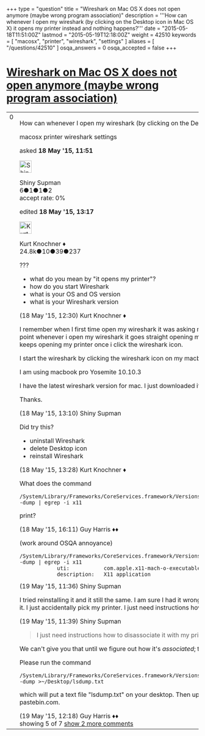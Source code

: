 +++
type = "question"
title = "Wireshark on Mac OS X does not open anymore (maybe wrong program association)"
description = '''How can whenever I open my wireshark (by clicking on the Desktop icon in Mac OS X) it opens my printer instead and nothing happens?'''
date = "2015-05-18T11:51:00Z"
lastmod = "2015-05-19T12:18:00Z"
weight = 42510
keywords = [ "macosx", "printer", "wireshark", "settings" ]
aliases = [ "/questions/42510" ]
osqa_answers = 0
osqa_accepted = false
+++

<div class="headNormal">

# [Wireshark on Mac OS X does not open anymore (maybe wrong program association)](/questions/42510/wireshark-on-mac-os-x-does-not-open-anymore-maybe-wrong-program-association)

</div>

<div id="main-body">

<div id="askform">

<table id="question-table" style="width:100%;"><colgroup><col style="width: 50%" /><col style="width: 50%" /></colgroup><tbody><tr class="odd"><td style="width: 30px; vertical-align: top"><div class="vote-buttons"><span id="post-42510-upvote" class="ajax-command post-vote up" rel="nofollow" title="I like this post (click again to cancel)"> </span><div id="post-42510-score" class="post-score" title="current number of votes">0</div><span id="post-42510-downvote" class="ajax-command post-vote down" rel="nofollow" title="I dont like this post (click again to cancel)"> </span> <span id="favorite-mark" class="ajax-command favorite-mark" rel="nofollow" title="mark/unmark this question as favorite (click again to cancel)"> </span><div id="favorite-count" class="favorite-count"></div></div></td><td><div id="item-right"><div class="question-body"><p>How can whenever I open my wireshark (by clicking on the Desktop icon in Mac OS X) it opens my printer instead and nothing happens?</p></div><div id="question-tags" class="tags-container tags"><span class="post-tag tag-link-macosx" rel="tag" title="see questions tagged &#39;macosx&#39;">macosx</span> <span class="post-tag tag-link-printer" rel="tag" title="see questions tagged &#39;printer&#39;">printer</span> <span class="post-tag tag-link-wireshark" rel="tag" title="see questions tagged &#39;wireshark&#39;">wireshark</span> <span class="post-tag tag-link-settings" rel="tag" title="see questions tagged &#39;settings&#39;">settings</span></div><div id="question-controls" class="post-controls"></div><div class="post-update-info-container"><div class="post-update-info post-update-info-user"><p>asked <strong>18 May '15, 11:51</strong></p><img src="https://secure.gravatar.com/avatar/13d6b99efaaeb850c100f689a924ce05?s=32&amp;d=identicon&amp;r=g" class="gravatar" width="32" height="32" alt="Shiny%20Supman&#39;s gravatar image" /><p><span>Shiny Supman</span><br />
<span class="score" title="6 reputation points">6</span><span title="1 badges"><span class="badge1">●</span><span class="badgecount">1</span></span><span title="1 badges"><span class="silver">●</span><span class="badgecount">1</span></span><span title="2 badges"><span class="bronze">●</span><span class="badgecount">2</span></span><br />
<span class="accept_rate" title="Rate of the user&#39;s accepted answers">accept rate:</span> <span title="Shiny Supman has no accepted answers">0%</span></p></div><div class="post-update-info post-update-info-edited"><p><span> edited <strong>18 May '15, 13:17</strong> </span></p><img src="https://secure.gravatar.com/avatar/23b7bf5b13bc2c98b2e8aa9869ca5d75?s=32&amp;d=identicon&amp;r=g" class="gravatar" width="32" height="32" alt="Kurt%20Knochner&#39;s gravatar image" /><p><span>Kurt Knochner ♦</span><br />
<span class="score" title="24767 reputation points"><span>24.8k</span></span><span title="10 badges"><span class="badge1">●</span><span class="badgecount">10</span></span><span title="39 badges"><span class="silver">●</span><span class="badgecount">39</span></span><span title="237 badges"><span class="bronze">●</span><span class="badgecount">237</span></span></p></div></div><div id="comments-container-42510" class="comments-container"><span id="42511"></span><div id="comment-42511" class="comment"><div id="post-42511-score" class="comment-score"></div><div class="comment-text"><p>???</p><ul><li>what do you mean by "it opens my printer"?</li><li>how do you start Wireshark</li><li>what is your OS and OS version</li><li>what is your Wireshark version</li></ul></div><div id="comment-42511-info" class="comment-info"><span class="comment-age">(18 May '15, 12:30)</span> <span class="comment-user userinfo">Kurt Knochner ♦</span></div></div><span id="42514"></span><div id="comment-42514" class="comment"><div id="post-42514-score" class="comment-score"></div><div class="comment-text"><p>I remember when I first time open my wireshark it was asking me to open something. Then I accidentally click on my printer, so from that point whenever i open my wireshark it goes straight opening my printer. I don't know how to get to my wireshark settings because it keeps opening my printer once i click the wireshark icon.</p><p>I start the wireshark by clicking the wireshark icon on my macbook desktop screen.</p><p>I am using macbook pro Yosemite 10.10.3</p><p>I have the latest wireshark version for mac. I just downloaded it 2 days ago at wireshark.org</p><p>Thanks.</p></div><div id="comment-42514-info" class="comment-info"><span class="comment-age">(18 May '15, 13:10)</span> <span class="comment-user userinfo">Shiny Supman</span></div></div><span id="42515"></span><div id="comment-42515" class="comment"><div id="post-42515-score" class="comment-score"></div><div class="comment-text"><p>Did try this?</p><ul><li>uninstall Wireshark</li><li>delete Desktop icon</li><li>reinstall Wireshark</li></ul></div><div id="comment-42515-info" class="comment-info"><span class="comment-age">(18 May '15, 13:28)</span> <span class="comment-user userinfo">Kurt Knochner ♦</span></div></div><span id="42518"></span><div id="comment-42518" class="comment"><div id="post-42518-score" class="comment-score"></div><div class="comment-text"><p>What does the command</p><pre><code>/System/Library/Frameworks/CoreServices.framework/Versions/A/Frameworks/LaunchServices.framework/Versions/A/Support/lsregister -dump | egrep -i x11</code></pre><p>print?</p></div><div id="comment-42518-info" class="comment-info"><span class="comment-age">(18 May '15, 16:11)</span> <span class="comment-user userinfo">Guy Harris ♦♦</span></div></div><span id="42552"></span><div id="comment-42552" class="comment"><div id="post-42552-score" class="comment-score"></div><div class="comment-text"><p>(work around OSQA annoyance)</p><pre><code>/System/Library/Frameworks/CoreServices.framework/Versions/A/Frameworks/LaunchServices.framework/Versions/A/Support/lsregister -dump | egrep -i x11
            uti:           com.apple.x11-mach-o-executable
            description:   X11 application</code></pre></div><div id="comment-42552-info" class="comment-info"><span class="comment-age">(19 May '15, 11:36)</span> <span class="comment-user userinfo">Shiny Supman</span></div></div><span id="42554"></span><div id="comment-42554" class="comment not_top_scorer"><div id="post-42554-score" class="comment-score"></div><div class="comment-text"><p>I tried reinstalling it and it still the same. I am sure I had it wrong program association. I remember a prompt pops out when I first opened it. I just accidentally pick my printer. I just need instructions how to disassociate it with my printer. Thanks</p></div><div id="comment-42554-info" class="comment-info"><span class="comment-age">(19 May '15, 11:39)</span> <span class="comment-user userinfo">Shiny Supman</span></div></div><span id="42557"></span><div id="comment-42557" class="comment not_top_scorer"><div id="post-42557-score" class="comment-score"></div><div class="comment-text"><blockquote><p>I just need instructions how to disassociate it with my printer.</p></blockquote><p>We can't give you that until we figure out how it's <em>associated</em>; that's what I'm trying to do with these questions.</p><p>Please run the command</p><pre><code>/System/Library/Frameworks/CoreServices.framework/Versions/A/Frameworks/LaunchServices.framework/Versions/A/Support/lsregister -dump &gt;~/Desktop/lsdump.txt</code></pre><p>which will put a text file "lsdump.txt" on your desktop. Then upload that entire file somewhere where we can access it, such as pastebin.com.</p></div><div id="comment-42557-info" class="comment-info"><span class="comment-age">(19 May '15, 12:18)</span> <span class="comment-user userinfo">Guy Harris ♦♦</span></div></div></div><div id="comment-tools-42510" class="comment-tools"><span class="comments-showing"> showing 5 of 7 </span> <a href="#" class="show-all-comments-link">show 2 more comments</a></div><div class="clear"></div><div id="comment-42510-form-container" class="comment-form-container"></div><div class="clear"></div></div></td></tr></tbody></table>

</div>

</div>

